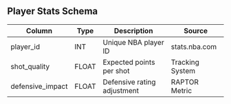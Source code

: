 ## Player Stats Schema

| Column | Type | Description | Source |
|--------|------|-------------|--------|
| player_id | INT | Unique NBA player ID | stats.nba.com |
| shot_quality | FLOAT | Expected points per shot | Tracking System |
| defensive_impact | FLOAT | Defensive rating adjustment | RAPTOR Metric |